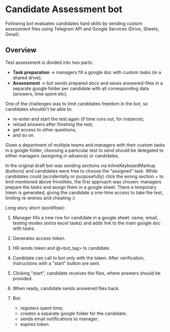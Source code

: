 # Candidate Assessment bot

Following bot evaluates candidates hard skills by sending custom assessment files using Telegram API and Google Services (Drive, Sheets, Gmail).

## Overview

Test assessment is divided into two parts:

* **Task preparation** → managers fill a google doc with custom tasks (in a shared drive);
* **Assessment** → bot sends prepared docs and saves answered-files in a separate google folder per candidate with all corresponding data (answers, time spent etc);

One of the challenges was to limit candidates freedom in the bot, so candidates shouldn't be able to:

* re-enter and start the test again (if time runs out, for instance);
* reload answers after finishing the test;
* get access to other questions;
* and so on.

Given a department of multiple teams and managers with their custom tasks in a google folder, choosing a particular test to send should be delegated to either managers (assigning in advance) or candidates.

In the original draft bot was sending sections via InlineKeyboardMarkup (buttons) and candidates were free to choose the "assigned" task. While candidates could (accidentally or purposefully) click the wrong section + to limit mentioned above frivolities, the first approach was chosen: managers prepare the tasks and assign them in a google sheet. There a temporary token is generated, giving the candidate a one-time access to take the test, limiting re-entries and cheating :)

Long story short (workflow):

1. Manager fills a new row for candidate in a google sheet: name, email, testing modes (extra excel tasks) and adds link to the main google doc with tasks.
2. Generates access-token. <!-- TODO добавить гифку -->
3. HR sends token and @\<bot_tag\> to candidate.
4. Candidate can call to bot only with the token. After verification, instructions with a "start" button are sent.
5. Clicking "start", candidate receives the files, where answers should be provided.
6. When ready, candidate sends answered files back.
7. Bot:

    * registers spent time;
    * creates a separate google folder for the candidate;
    * sends email notifications to manager;
    * expires token.

